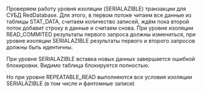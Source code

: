 Проверяем работу уровня изоляции (SERIALAZIBLE) транзакции для СУБД RedDatabase. 
Для этого, в первом потоке читаем все данные из таблицы STAT_DATA, считаем количество записей, ждём пока второй поток добавит строку в данные и считаем снова.
При уровне изоляции READ_COMMITED результаты первого запроса должны измениться, при уровне изоляции SERIALAZIBLE результаты первого и второго запросов должны быть идентичны.

При уровне SERIALAZIBLE вставка новых данных завершается ошибкой блокировки.
Видимо таблица блокируется полностью.

Но при уровне REPEATABLE_READ выполняются все условия изоляции SERIALAZIBLE (в том числе и фантомные записи)
 

